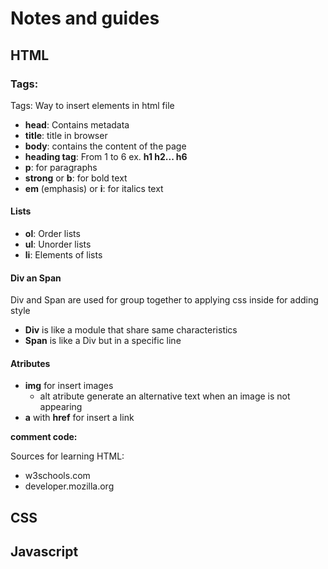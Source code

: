# Notes and guides

## HTML
### Tags:
Tags: Way to insert elements in html file
- **head**: Contains metadata
- **title**: title in browser
- **body**: contains the content of the page
- **heading tag**: From 1 to 6 ex. **h1 h2... h6**
- **p**: for paragraphs
- **strong** or **b**: for bold text
- **em** (emphasis) or **i**: for italics text

#### Lists
- **ol**: Order lists
- **ul**: Unorder lists
- **li**: Elements of lists

#### Div an Span
Div and Span are used for group together to applying css inside for adding style

- **Div** is like a module that share same characteristics
- **Span** is like a Div but in a specific line

#### Atributes
- **img** for insert images
    - alt atribute generate an alternative text when an image is not appearing
- **a** with **href** for insert a link

**comment code:** <!-- Anything here is a comment-->

Sources for learning HTML:
- w3schools.com
- developer.mozilla.org

## CSS


## Javascript

